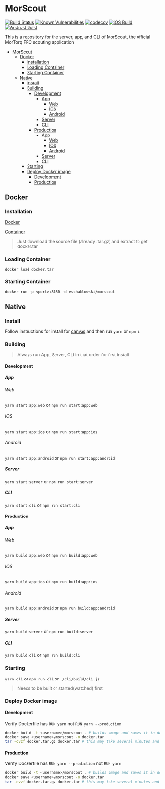 # MorScout

[![Build Status](https://api.cirrus-ci.com/github/mortorqrobotics/morscout-standalone.svg)](https://cirrus-ci.com/github/mortorqrobotics/morscout-standalone)
[![Known Vulnerabilities](https://snyk.io/test/github/mortorqrobotics/morscout-standalone/badge.svg)](https://snyk.io/test/github/mortorqrobotics/morscout-standalone)
[![codecov](https://codecov.io/gh/mortorqrobotics/morscout-standalone/branch/master/graph/badge.svg)](https://codecov.io/gh/mortorqrobotics/morscout-standalone)
[![iOS Build](https://build.appcenter.ms/v0.1/apps/a0fa44cd-1214-41c9-942b-a1a33bfea92b/branches/master/badge)](https://appcenter.ms)
[![Android Build](https://build.appcenter.ms/v0.1/apps/af68d026-c265-4753-a756-2764cdfe5137/branches/master/badge)](https://appcenter.ms)

This is a repository for the server, app, and CLI of MorScout, the official MorTorq FRC scouting application

<!-- TOC -->

- [MorScout](#morscout)
    - [Docker](#docker)
        - [Installation](#installation)
        - [Loading Container](#loading-container)
        - [Starting Container](#starting-container)
    - [Native](#native)
        - [Install](#install)
        - [Building](#building)
            - [Development](#development)
                - [App](#app)
                    - [Web](#web)
                    - [IOS](#ios)
                    - [Android](#android)
                - [Server](#server)
                - [CLI](#cli)
            - [Production](#production)
                - [App](#app-1)
                    - [Web](#web-1)
                    - [IOS](#ios-1)
                    - [Android](#android-1)
                - [Server](#server-1)
                - [CLI](#cli-1)
        - [Starting](#starting)
        - [Deploy Docker image](#deploy-docker-image)
            - [Development](#development-1)
            - [Production](#production-1)

<!-- /TOC -->

## Docker

### Installation

[Docker](https://store.docker.com/search?type=edition&offering=community)

[Container](https://github.com/eschablowski/morscout/releases)

> Just download the source file (already .tar.gz) and extract to get docker.tar

### Loading Container

`docker load docker.tar`

### Starting Container

`docker run -p <port>:8080 -d eschablowski/morscout`

## Native

### Install

Follow instructions for install for [canvas](https://www.npmjs.com/package/canvas) and then run `yarn` or `npm i`

### Building

> Always run App, Server, CLI in that order for first install

#### Development

##### App

###### Web

`yarn start:app:web` or `npm run start:app:web`

###### IOS

`yarn start:app:ios` or `npm run start:app:ios`

###### Android

`yarn start:app:android` or `npm run start:app:android`

##### Server

`yarn start:server` or `npm run start:server`

##### CLI

`yarn start:cli` or `npm run start:cli`

#### Production

##### App

###### Web

`yarn build:app:web` or `npm run build:app:web`

###### IOS

`yarn build:app:ios` or `npm run build:app:ios`

###### Android

`yarn build:app:android` or `npm run build:app:android`

##### Server

`yarn build:server` or `npm run build:server`

##### CLI

`yarn build:cli` or `npm run build:cli`

### Starting

`yarn cli` or `npm run cli` or `./cli/build/cli.js`

> Needs to be built or started(watched) first

### Deploy Docker image

#### Development

Verify Dockerfile has `RUN yarn` not `RUN yarn --production`

```bash
docker build -t <username>/morscout . # builds image and saves it in docker images
docker save <username>/morscout -o docker.tar
tar -cvzf docker.tar.gz docker.tar # this may take several minutes and is mostly just for GH release updates (limited to 2GB)
```

#### Production
Verify Dockerfile has `RUN yarn --production` not `RUN yarn`

```bash
docker build -t <username>/morscout . # builds image and saves it in docker images
docker save <username>/morscout -o docker.tar
tar -cvzf docker.tar.gz docker.tar # this may take several minutes and is mostly just for GH release updates (limited to 2GB)
```
